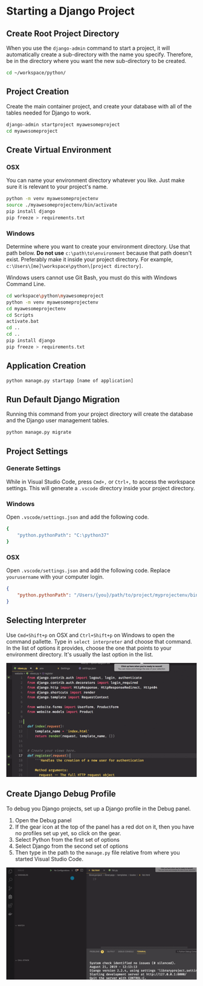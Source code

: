 # Starting a Django Project

## Create Root Project Directory

When you use the `django-admin` command to start a project, it will automatically create a sub-directory with the name you specify. Therefore, be in the directory where you want the new sub-directory to be created.

```sh
cd ~/workspace/python/
```

## Project Creation

Create the main container project, and create your database with all of the tables needed for Django to work.

```sh
django-admin startproject myawesomeproject
cd myawesomeproject
```

## Create Virtual Environment

### OSX

You can name your environment directory whatever you like. Just make sure it is relevant to your project's name.

```sh
python -m venv myawesomeprojectenv
source ./myawesomeprojectenv/bin/activate
pip install django
pip freeze > requirements.txt
```

### Windows

Determine where you want to create your environment directory. Use that path below. **Do not use** `c:\path\to\environment` because that path doesn't exist. Preferably make it inside your project directory. For example, `c:\Users\[me]\workspace\python\[project directory]`.

Windows users cannot use Git Bash, you must do this with Windows Command Line.

```sh
cd workspace\python\myawesomeproject
python -m venv myawesomeprojectenv
cd myawesomeprojectenv
cd Scripts
activate.bat
cd ..
cd ..
pip install django
pip freeze > requirements.txt
```

## Application Creation

```sh
python manage.py startapp [name of application]
```

## Run Default Django Migration

Running this command from your project directory will create the database and the Django user management tables.

```sh
python manage.py migrate
```

## Project Settings

### Generate Settings

While in Visual Studio Code, press `Cmd+,` or `Ctrl+,` to access the workspace settings. This will generate a `.vscode` directory inside your project directory.

### Windows

Open `.vscode/settings.json` and add the following code.

```sh
{
    "python.pythonPath": "C:\python37"
}
```

### OSX

Open `.vscode/settings.json` and add the following code. Replace `yourusername` with your computer login.

```json
{
    "python.pythonPath": "/Users/{you}/path/to/project/myprojectenv/bin/python"
}
```

## Selecting Interpreter

Use `Cmd+Shift+p` on OSX and `Ctrl+Shift+p` on Windows to open the command pallette. Type in `select interpreter` and choose that command. In the list of options it provides, choose the one that points to your environment directory. It's usually the last option in the list.

![select python interpreter](./images/select-interpreter.gif)

## Create Django Debug Profile

To debug you Django projects, set up a Django profile in the Debug panel.

1. Open the Debug panel
1. If the gear icon at the top of the panel has a red dot on it, then you have no profiles set up yet, so click on the gear.
1. Select Python from the first set of options
1. Select Django from the second set of options
1. Then type in the path to the `manage.py` file relative from where you started Visual Studio Code.

![selecting the python and django debug profile](./images/django-debug-setup.gif)